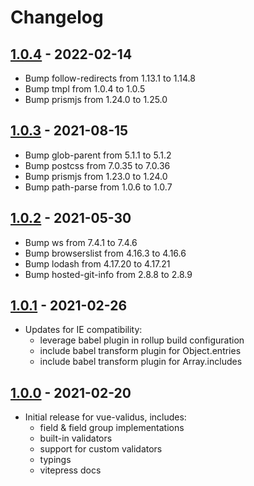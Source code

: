 # Changelog

## [1.0.4] - 2022-02-14

* Bump follow-redirects from 1.13.1 to 1.14.8
* Bump tmpl from 1.0.4 to 1.0.5
* Bump prismjs from 1.24.0 to 1.25.0

## [1.0.3] - 2021-08-15

* Bump glob-parent from 5.1.1 to 5.1.2
* Bump postcss from 7.0.35 to 7.0.36
* Bump prismjs from 1.23.0 to 1.24.0
* Bump path-parse from 1.0.6 to 1.0.7

## [1.0.2] - 2021-05-30

* Bump ws from 7.4.1 to 7.4.6
* Bump browserslist from 4.16.3 to 4.16.6
* Bump lodash from 4.17.20 to 4.17.21
* Bump hosted-git-info from 2.8.8 to 2.8.9

## [1.0.1] - 2021-02-26

* Updates for IE compatibility:
  * leverage babel plugin in rollup build configuration
  * include babel transform plugin for Object.entries
  * include babel transform plugin for Array.includes

## [1.0.0] - 2021-02-20

* Initial release for vue-validus, includes:
  * field & field group implementations
  * built-in validators
  * support for custom validators
  * typings
  * vitepress docs

[1.0.4]: https://github.com/dev-tavern/vue-validus/releases/tag/v1.0.4
[1.0.3]: https://github.com/dev-tavern/vue-validus/releases/tag/v1.0.3
[1.0.2]: https://github.com/dev-tavern/vue-validus/releases/tag/v1.0.2
[1.0.1]: https://github.com/dev-tavern/vue-validus/releases/tag/v1.0.1
[1.0.0]: https://github.com/dev-tavern/vue-validus/releases/tag/v1.0.0
